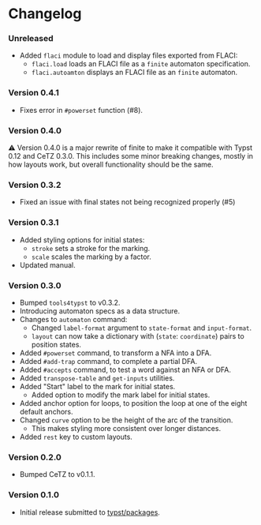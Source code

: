 # Changelog

### Unreleased

- Added `flaci` module to load and display files exported from FLACI:
	- `flaci.load` loads an FLACI file as a `finite` automaton specification.
	- `flaci.autoamton` displays an FLACI file as an `finite` automaton.

### Version 0.4.1

- Fixes error in `#powerset` function (#8).

### Version 0.4.0

:warning: Version 0.4.0 is a major rewrite of finite to make it compatible with Typst 0.12 and CeTZ 0.3.0. This includes some minor breaking changes, mostly in how layouts work, but overall functionality should be the same. 

### Version 0.3.2

- Fixed an issue with final states not being recognized properly (#5)

### Version 0.3.1

- Added styling options for initial states:
	- `stroke` sets a stroke for the marking.
	- `scale` scales the marking by a factor.
- Updated manual.

### Version 0.3.0

- Bumped `tools4typst` to v0.3.2.
- Introducing automaton specs as a data structure.
- Changes to `automaton` command:
	- Changed `label-format` argument to `state-format` and `input-format`.
	- `layout` can now take a dictionary with (`state`: `coordinate`)  pairs to position states.
- Added `#powerset` command, to transform a NFA into a DFA.
- Added `#add-trap` command, to complete a partial DFA.
- Added `#accepts` command, to test a word against an NFA or DFA.
- Added `transpose-table` and `get-inputs` utilities.
- Added "Start" label to the mark for initial states.
	- Added option to modify the mark label for initial states.
- Added anchor option for loops, to position the loop at one of the eight default anchors.
- Changed `curve` option to be the height of the arc of the transition.
	- This makes styling more consistent over longer distances.
- Added `rest` key to custom layouts.

### Version 0.2.0

- Bumped CeTZ to v0.1.1.

### Version 0.1.0

- Initial release submitted to [typst/packages](https://github.com/typst/packages).
